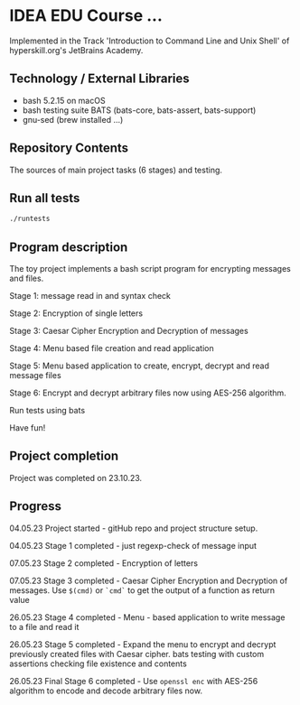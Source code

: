 # IDEA EDU Course ...

Implemented in the Track 'Introduction to Command Line and Unix Shell' of hyperskill.org's JetBrains Academy.

## Technology / External Libraries

- bash 5.2.15 on macOS
- bash testing suite BATS (bats-core, bats-assert, bats-support)
- gnu-sed (brew installed ...)

## Repository Contents

The sources of main project tasks (6 stages) and testing.

## Run all tests

```bash
./runtests
```

## Program description

The toy project implements a bash script program for encrypting messages and files.

Stage 1: message read in and syntax check

Stage 2: Encryption of single letters

Stage 3: Caesar Cipher Encryption and Decryption of messages

Stage 4: Menu based file creation and read application

Stage 5: Menu based application to create, encrypt, decrypt and read message files

Stage 6: Encrypt and decrypt arbitrary files now using AES-256 algorithm.

Run tests using bats

Have fun!

## Project completion

Project was completed on 23.10.23.

## Progress

04.05.23 Project started - gitHub repo and project structure setup.

04.05.23 Stage 1 completed - just regexp-check of message input

07.05.23 Stage 2 completed - Encryption of letters

07.05.23 Stage 3 completed - Caesar Cipher Encryption and Decryption of messages. Use `$(cmd)` or `` `cmd` `` to get
the output of a function as return value

26.05.23 Stage 4 completed - Menu - based application to write message to a file and read it

26.05.23 Stage 5 completed - Expand the menu to encrypt and decrypt previously created files with Caesar cipher. bats
testing with custom assertions checking file existence and contents

26.05.23 Final Stage 6 completed - Use `openssl enc` with AES-256 algorithm to encode and decode arbitrary files now.